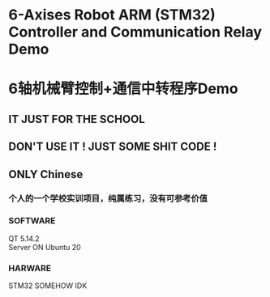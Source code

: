 # 6-Axises Robot ARM (STM32) Controller and Communication Relay Demo
# 6轴机械臂控制+通信中转程序Demo
## IT JUST FOR THE SCHOOL
## DON'T USE IT ! JUST SOME SHIT CODE !
## ONLY Chinese

### 个人的一个学校实训项目，纯属练习，没有可参考价值

### SOFTWARE
QT 5.14.2<br>
Server ON Ubuntu 20

### HARWARE
STM32 SOMEHOW IDK